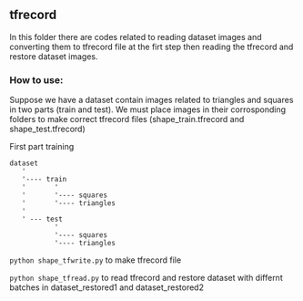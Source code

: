 ## tfrecord

In this folder there are codes related to reading dataset images and converting them to tfrecord file at the firt step then reading the tfrecord and restore dataset images.

### How to use:

Suppose we have a dataset contain images related to triangles and squares in two parts (train and test). We must place images in their corrosponding folders to make correct tfrecord files (shape_train.tfrecord and shape_test.tfrecord)

First part training

    dataset
       '
       '---- train
       '       '
       '       '---- squares
       '       '---- triangles
       '
       ' --- test 
               '
               '---- squares
               '---- triangles


`python shape_tfwrite.py` to make tfrecord file

`python shape_tfread.py` to read tfrecord and restore dataset with differnt batches in dataset_restored1 and dataset_restored2

